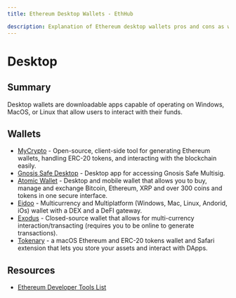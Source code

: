 ```yaml
---
title: Ethereum Desktop Wallets - EthHub

description: Explanation of Ethereum desktop wallets pros and cons as well as a list of applications.
---
```


# Desktop

## Summary

Desktop wallets are downloadable apps capable of operating on Windows, MacOS, or Linux that allow users to interact with their funds.

## Wallets

* [MyCrypto](https://download.mycrypto.com) - Open-source, client-side tool for generating Ethereum wallets, handling ERC-20 tokens, and interacting with the blockchain easily.
* [Gnosis Safe Desktop](https://github.com/gnosis/safe-react/releases) - Desktop app for accessing Gnosis Safe Multisig.
* [Atomic Wallet](https://atomicwallet.io) - Desktop and mobile wallet that allows you to buy, manage and exchange Bitcoin, Ethereum, XRP and over 300 coins and tokens in one secure interface.
* [Eidoo](https://eidoo.io/) - Multicurrency and Multiplatform \(Windows, Mac, Linux, Andorid, iOs\) wallet with a DEX and a DeFI gateway.
* [Exodus](https://exodus.io) - Closed-source wallet that allows for multi-currency interaction/transacting \(requires you to be online to generate transactions\).
* [Tokenary](https://tokenary.io/masos) - a macOS Ethereum and ERC-20 tokens wallet and Safari extension that lets you store your assets and interact with DApps.


## Resources

* [Ethereum Developer Tools List](https://github.com/ConsenSys/ethereum-developer-tools-list/blob/master/EcosystemResources.md)

